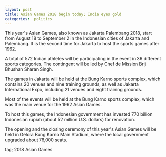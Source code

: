 ```yaml
---
layout: post
title: Asian Games 2018 begin today; India eyes gold
categories:  politics
---
```


This year's Asian Games, also known as Jakarta Palembang 2018, start from August 18 to September 2 in the Indonesian cities of Jakarta and Palembang. It is the second time for Jakarta to host the sports games after 1962.

A total of 572 Indian athletes will be participating in the event in 36 different sports categories. The contingent will be led by Chef de Mission Brij Bhushan Sharan Singh.

The games in Jakarta will be held at the Bung Karno sports complex, which contains 20 venues and nine training grounds, as well as Jakarta International Expo, including 21 venues and eight training grounds.

Most of the events will be held at the Bung Karno sports complex, which was the main venue for the 1962 Asian Games.

To host this games, the Indonesian government has invested 770 billion Indonesian rupiah (about 52 million U.S. dollars) for renovation.

The opening and the closing ceremony of this year's Asian Games will be held in Gelora Bung Karno Main Stadium, where the local government upgraded about 76,000 seats.

tag; 2018 Asian Games 